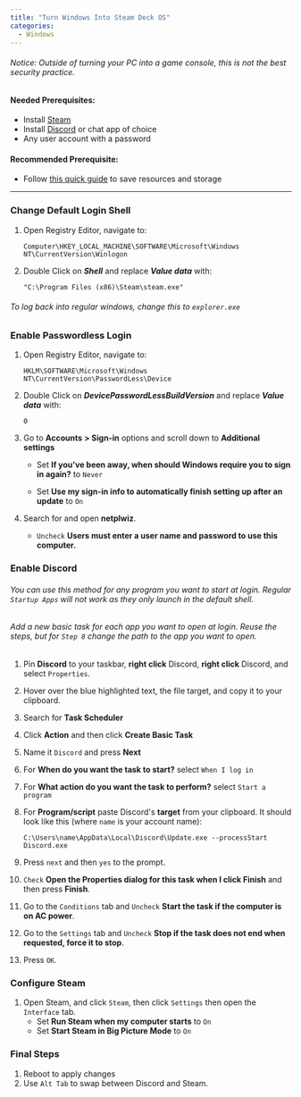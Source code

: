 ```yaml
---
title: "Turn Windows Into Steam Deck OS"
categories:
  - Windows
---
```


###### Notice: Outside of turning your PC into a game console, this is not the best security practice.

#### Needed Prerequisites:
- Install [Steam](https://store.steampowered.com/about/)
- Install [Discord](https://discord.com/) or chat app of choice
- Any user account with a password

#### Recommended Prerequisite:
- Follow [this quick guide](*) to save resources and storage

<hr>

### Change Default Login Shell

1. Open Registry Editor, navigate to:
    ``` 
    Computer\HKEY_LOCAL_MACHINE\SOFTWARE\Microsoft\Windows NT\CurrentVersion\Winlogon
    ```

2. Double Click on ***Shell*** and replace ***Value data*** with:
    ```
    "C:\Program Files (x86)\Steam\steam.exe"
    ```
###### To log back into regular windows, change this to `explorer.exe`

### Enable Passwordless Login

1. Open Registry Editor, navigate to:
    ```
    HKLM\SOFTWARE\Microsoft\Windows NT\CurrentVersion\PasswordLess\Device
    ```

2. Double Click on ***DevicePasswordLessBuildVersion*** and replace ***Value data*** with:
    ```
    0
    ```

3. Go to **Accounts** **> Sign-in** options and scroll down to **Additional settings**

   - Set **If you've been away, when should Windows require you to sign in again?** to `Never`

   - Set **Use my sign-in info to automatically finish setting up after an update** to `On`

4. Search for and open **netplwiz**. 
   - `Uncheck` **Users must enter a user name and password to use this computer.**

### Enable Discord
###### You can use this method for any program you want to start at login. Regular `Startup Apps` will not work as they only launch in the default shell. 
###### Add a new basic task for each app you want to open at login. Reuse the steps, but for `Step 8` change the path to the app you want to open.

1. Pin **Discord** to your taskbar, **right click** Discord, **right click** Discord, and select `Properties`.
2. Hover over the blue highlighted text, the file target, and copy it to your clipboard.
3. Search for **Task Scheduler**
4. Click **Action** and then click **Create Basic Task**
5. Name it `Discord` and press **Next**
6. For **When do you want the task to start?** select `When I log in`
7. For **What action do you want the task to perform?** select `Start a program`

8. For **Program/script** paste Discord's **target** from your clipboard. It should look like this (where `name` is your account name):
    ```
    C:\Users\name\AppData\Local\Discord\Update.exe --processStart Discord.exe
    ```
9. Press `next` and then `yes` to the prompt.

10. `Check` **Open the Properties dialog for this task when I click Finish** and then press **Finish**.
11. Go to the `Conditions` tab and `Uncheck` **Start the task if the computer is on AC power**.
12. Go to the `Settings` tab and `Uncheck` **Stop if the task does not end when requested, force it to stop**.
13. Press `OK`.

### Configure Steam

1. Open Steam, and click `Steam`, then click `Settings` then open the `Interface` tab.
   - Set **Run Steam when my computer starts** to `On`
   - Set **Start Steam in Big Picture Mode** to `On`

### Final Steps

1. Reboot to apply changes
2. Use `Alt Tab` to swap between Discord and Steam.
